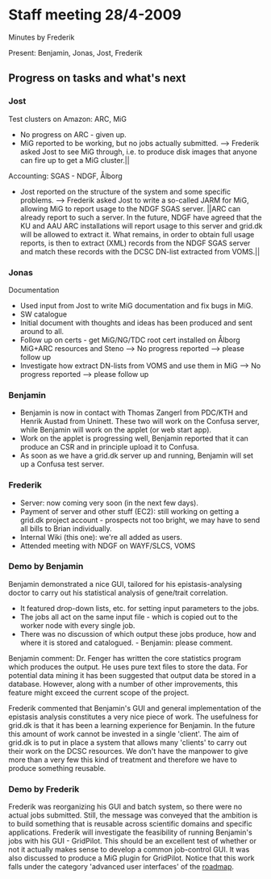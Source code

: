 # Staff meeting 28/4-2009

Minutes by Frederik

Present: Benjamin, Jonas, Jost, Frederik

## Progress on tasks and what's next

### Jost

Test clusters on Amazon: ARC, MiG

 - No progress on ARC - given up.
 - MiG reported to be working, but no jobs actually submitted.
--> Frederik asked Jost to see MiG through, i.e. to produce disk images that anyone can fire up to get a MiG cluster.||

Accounting: SGAS - NDGF, Ålborg

 - Jost reported on the structure of the system and some specific problems.
--> Frederik asked Jost to write a so-called JARM for MiG, allowing MiG to report usage to the NDGF SGAS server.
||ARC can already report to such a server. In the future, NDGF have agreed that the KU and AAU ARC installations will report usage to this server and grid.dk will be allowed to extract it. What remains, in order to obtain full usage reports, is then to extract (XML) records from the NDGF SGAS server and match these records with the DCSC DN-list extracted from VOMS.||

### Jonas

Documentation

 - Used input from Jost to write MiG documentation and fix bugs in MiG.
 - SW catalogue
  - Initial document with thoughts and ideas has been produced and sent around to all.
  - Follow up on certs - get MiG/NG/TDC root cert installed on Ålborg MiG+ARC resources and Steno
--> No progress reported --> please follow up
  - Investigate how extract DN-lists from VOMS and use them in MiG
--> No progress reported --> please follow up

### Benjamin

 - Benjamin is now in contact with Thomas Zangerl from PDC/KTH and Henrik Austad from Uninett. These two will work on the Confusa server, while Benjamin will work on the applet (or web start app).
 - Work on the applet is progressing well, Benjamin reported that it can produce an CSR and in principle upload it to Confusa.
 - As soon as we have a grid.dk server up and running, Benjamin will set up a Confusa test server.

### Frederik

 - Server: now coming very soon (in the next few days).
 - Payment of server and other stuff (EC2): still working on getting a grid.dk project account - prospects not too bright, we may have to send all bills to Brian individually.
 - Internal Wiki (this one): we're all added as users.
 - Attended meeting with NDGF on WAYF/SLCS, VOMS

### Demo by Benjamin

Benjamin demonstrated a nice GUI, tailored for his epistasis-analysing doctor to carry out his statistical analysis of gene/trait correlation.
 - It featured drop-down lists, etc. for setting input parameters to the jobs.
 - The jobs all act on the same input file - which is copied out to the worker node with every single job.
 - There was no discussion of which output these jobs produce, how and where it is stored and catalogued. - Benjamin: please comment.

Benjamin comment: Dr. Fenger has written the core statistics program which produces the output. He uses pure text files to store the data. For potential data mining it has been suggested that output data be stored in a database. However, along with a number of other improvements, this feature might exceed the current scope of the project.

Frederik commented that Benjamin's GUI and general implementation of the epistasis analysis constitutes a very nice piece of work. The usefulness for grid.dk is that it has been a learning experience for Benjamin. In the future this amount of work cannot be invested in a single 'client'. The aim of grid.dk is to put in place a system that allows many 'clients' to carry out their work on the DCSC resources. We don't have the manpower to give more than a very few this kind of treatment and therefore we have to produce something reusable.

### Demo by Frederik

Frederik was reorganizing his GUI and batch system, so there were no actual jobs submitted. Still, the message was conveyed that the ambition is to build something that is reusable across scientific domains and specific applications. Frederik will investigate the feasibility of running Benjamin's jobs with his GUI - GridPilot. This should be an excellent test of whether or not it actually makes sense to develop a common job-control GUI. It was also discussed to produce a MiG plugin for GridPilot. Notice that this work falls under the category 'advanced user interfaces' of the [roadmap](https://hep.nbi.dk/wiki/images/f/f9/Grid_dk_roadmap.pdf).